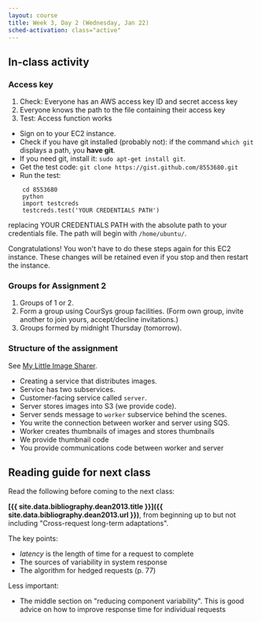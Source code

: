 ```yaml
---
layout: course
title: Week 3, Day 2 (Wednesday, Jan 22)
sched-activation: class="active"
---
```

## In-class activity

### Access key

1. Check: Everyone has an AWS access key ID and secret access key
2. Everyone knows the path to the file containing their access key
3. Test: Access function works

  * Sign on to your EC2 instance.
  * Check if you have git installed (probably not): if the command `which git` displays a path, you **have git**.
  * If you need git, install it: `sudo apt-get install git`.
  * Get the test code: `git clone https://gist.github.com/8553680.git`
  * Run the test:
<pre><code>    cd 8553680
    python
    import testcreds
    testcreds.test('YOUR CREDENTIALS PATH') 
</code></pre>

replacing YOUR CREDENTIALS PATH with the absolute path to your credentials file. The path will begin with `/home/ubuntu/`.

Congratulations! You won't have to do these steps again for this EC2
instance. These changes will be retained even if you stop and then restart
the instance.

### Groups for Assignment 2

1. Groups of 1 or 2.
2. Form a group using CourSys group facilities. (Form own group, invite another to join yours, accept/decline invitations.)
3. Groups formed by midnight Thursday (tomorrow).

### Structure of the assignment

See [My Little Image Sharer](a2.html).

* Creating a service that distributes images.
* Service has two subservices.
* Customer-facing service called `server`.
* Server stores images into S3 (we provide code).
* Server sends message to `worker` subservice behind the scenes.
* You write the connection between worker and server using SQS.
* Worker creates thumbnails of images and stores thumbnails
* We provide thumbnail code
* You provide communications code between worker and server

## Reading guide for next class

Read the following before coming to the next class:

**[{{ site.data.bibliography.dean2013.title }}]({{ site.data.bibliography.dean2013.url }})**,
from beginning up to but not including "Cross-request long-term adaptations".

The key points:

* _latency_ is the length of time for a request to complete
* The sources of variability in system response
* The algorithm for hedged requests (p.&nbsp;77)

Less important:

* The middle section on "reducing component variability". This is good
  advice on how to improve response time for individual requests

